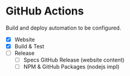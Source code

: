 # GitHub Actions

Build and deploy automation to be configured.

- [x] Website
- [x] Build & Test
- [ ] Release
  - [ ] Specs GitHub Release (website content)
  - [ ] NPM & GitHub Packages (nodejs impl)
